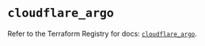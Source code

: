# `cloudflare_argo`

Refer to the Terraform Registry for docs: [`cloudflare_argo`](https://registry.terraform.io/providers/cloudflare/cloudflare/4.12.0/docs/resources/argo).
